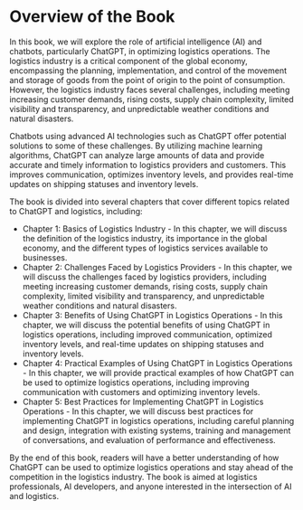 Overview of the Book
==================================

In this book, we will explore the role of artificial intelligence (AI) and chatbots, particularly ChatGPT, in optimizing logistics operations. The logistics industry is a critical component of the global economy, encompassing the planning, implementation, and control of the movement and storage of goods from the point of origin to the point of consumption. However, the logistics industry faces several challenges, including meeting increasing customer demands, rising costs, supply chain complexity, limited visibility and transparency, and unpredictable weather conditions and natural disasters.

Chatbots using advanced AI technologies such as ChatGPT offer potential solutions to some of these challenges. By utilizing machine learning algorithms, ChatGPT can analyze large amounts of data and provide accurate and timely information to logistics providers and customers. This improves communication, optimizes inventory levels, and provides real-time updates on shipping statuses and inventory levels.

The book is divided into several chapters that cover different topics related to ChatGPT and logistics, including:

* Chapter 1: Basics of Logistics Industry - In this chapter, we will discuss the definition of the logistics industry, its importance in the global economy, and the different types of logistics services available to businesses.
* Chapter 2: Challenges Faced by Logistics Providers - In this chapter, we will discuss the challenges faced by logistics providers, including meeting increasing customer demands, rising costs, supply chain complexity, limited visibility and transparency, and unpredictable weather conditions and natural disasters.
* Chapter 3: Benefits of Using ChatGPT in Logistics Operations - In this chapter, we will discuss the potential benefits of using ChatGPT in logistics operations, including improved communication, optimized inventory levels, and real-time updates on shipping statuses and inventory levels.
* Chapter 4: Practical Examples of Using ChatGPT in Logistics Operations - In this chapter, we will provide practical examples of how ChatGPT can be used to optimize logistics operations, including improving communication with customers and optimizing inventory levels.
* Chapter 5: Best Practices for Implementing ChatGPT in Logistics Operations - In this chapter, we will discuss best practices for implementing ChatGPT in logistics operations, including careful planning and design, integration with existing systems, training and management of conversations, and evaluation of performance and effectiveness.

By the end of this book, readers will have a better understanding of how ChatGPT can be used to optimize logistics operations and stay ahead of the competition in the logistics industry. The book is aimed at logistics professionals, AI developers, and anyone interested in the intersection of AI and logistics.


